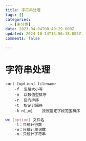 ```yaml
---
title: 字符串处理
tags: []
categories:
  - [未分类]
date: 2023-04-04T00:49:29.000Z
updated: 2024-10-14T13:56:18.005Z
comments: false

---
```


<!--more-->
# 字符串处理

```bas
sort [option] filename
	-f	忽略大小写
	-n	以数值型排序
	-r	反向排序
	-t	指定分隔符
	-k n[,m]	按照指定字段范围排序
```

```bash
wc [option] 文件名
	-l：只统计行数
	-w：只统计单词数
	-m：只统计字符串
```